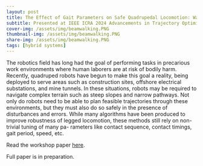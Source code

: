 ```yaml
---
layout: post
title: The Effect of Gait Parameters on Safe Quadrupedal Locomotion: Walking Over Beams
subtitle: Presented at IEEE ICRA 2024 Advancements in Trajectory Optimization and Model Predictive Control for Legged Systems Workshop
cover-img: /assets/img/beamwalking.PNG
thumbnail-img: /assets/img/beamwalking.PNG
share-img: /assets/img/beamwalking.PNG
tags: [hybrid systems]
---
```

The robotics field has long had the goal of performing tasks in precarious work environments where human laborers are at risk of bodily harm. 
Recently, quadruped robots have begun to make this goal a reality, being deployed to serve areas such as construction sites, offshore electrical substations, and mine tunnels. 
In these situations, robots may be required to navigate complex terrain such as steep slopes and narrow pathways. 
Not only do robots need to be able to plan feasible trajectories through these environments, but they must also do so safely in the presence of disturbances and errors. 
While many algorithms have been produced to improve robustness of legged locomotion, these methods still rely on non-trivial tuning of many pa- rameters like contact sequence, contact timings, gait period, speed, etc.

Read the workshop paper [here](https://ieeexplore.ieee.org/document/9811782).

Full paper is in preparation.
